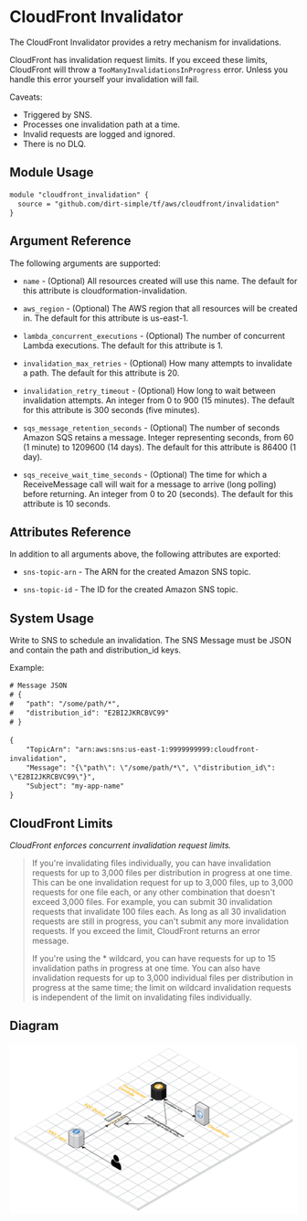 # CloudFront Invalidator

The CloudFront Invalidator provides a retry mechanism for invalidations. 

CloudFront has invalidation request limits. If you exceed these limits, CloudFront will throw a `TooManyInvalidationsInProgress` error. Unless you handle this error yourself your invalidation will fail.

Caveats:

* Triggered by SNS.
* Processes one invalidation path at a time.
* Invalid requests are logged and ignored.
* There is no DLQ.

## Module Usage
```
module "cloudfront_invalidation" {
  source = "github.com/dirt-simple/tf/aws/cloudfront/invalidation"
}
```

## Argument Reference
The following arguments are supported:

* `name` - (Optional) All resources created will use this name. The default for this attribute is cloudformation-invalidation.

* `aws_region` - (Optional) The AWS region that all resources will be created in. The default for this attribute is us-east-1.

* `lambda_concurrent_executions` - (Optional) The number of concurrent Lambda executions. The default for this attribute is 1.

* `invalidation_max_retries` - (Optional) How many attempts to invalidate a path. The default for this attribute is 20.

* `invalidation_retry_timeout` - (Optional) How long to wait between invalidation attempts. An integer from 0 to 900 (15 minutes). The default for this attribute is 300 seconds (five minutes).

* `sqs_message_retention_seconds` - (Optional) The number of seconds Amazon SQS retains a message. Integer representing seconds, from 60 (1 minute) to 1209600 (14 days). The default for this attribute is 86400 (1 day).

* `sqs_receive_wait_time_seconds` - (Optional) The time for which a ReceiveMessage call will wait for a message to arrive (long polling) before returning. An integer from 0 to 20 (seconds). The default for this attribute is 10 seconds.

## Attributes Reference
In addition to all arguments above, the following attributes are exported:

* `sns-topic-arn` - The ARN for the created Amazon SNS topic.

* `sns-topic-id` - The ID for the created Amazon SNS topic.


## System Usage
Write to SNS to schedule an invalidation. The SNS Message must be JSON and contain the path and distribution_id keys.

Example:

```
# Message JSON
# {
# 	"path": "/some/path/*", 
# 	"distribution_id": "E2BI2JKRCBVC99"
# }

{
    "TopicArn": "arn:aws:sns:us-east-1:9999999999:cloudfront-invalidation",
    "Message": "{\"path\": \"/some/path/*\", \"distribution_id\": \"E2BI2JKRCBVC99\"}",
    "Subject": "my-app-name"
}

```

## CloudFront Limits
_CloudFront enforces concurrent invalidation request limits._

> If you're invalidating files individually, you can have invalidation requests for up to 3,000 files per distribution in progress at one time. This can be one invalidation request for up to 3,000 files, up to 3,000 requests for one file each, or any other combination that doesn't exceed 3,000 files. For example, you can submit 30 invalidation requests that invalidate 100 files each. As long as all 30 invalidation requests are still in progress, you can't submit any more invalidation requests. If you exceed the limit, CloudFront returns an error message.
>
>If you're using the * wildcard, you can have requests for up to 15 invalidation paths in progress at one time. You can also have invalidation requests for up to 3,000 individual files per distribution in progress at the same time; the limit on wildcard invalidation requests is independent of the limit on invalidating files individually.

## Diagram
![diagram](diagram.png)